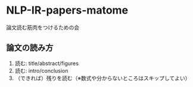 # NLP-IR-papers-matome

論文読む筋肉をつけるための会

## 論文の読み方

1. 読む: title/abstract/figures
1. 読む: intro/conclusion
1. （できれば）残りを読む（※数式や分からないところはスキップしてよい）
